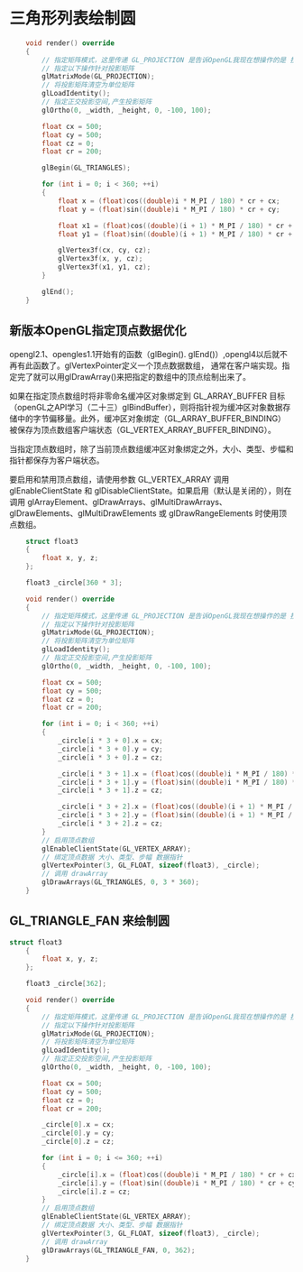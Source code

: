 # 三角形列表绘制圆

```c++
	void render() override
	{
		// 指定矩阵模式，这里传递 GL_PROJECTION 是告诉OpenGL我现在想操作的是 投影
		// 指定以下操作针对投影矩阵
		glMatrixMode(GL_PROJECTION);
		// 将投影矩阵清空为单位矩阵
		glLoadIdentity();
		// 指定正交投影空间,产生投影矩阵
		glOrtho(0, _width, _height, 0, -100, 100);

		float cx = 500;
		float cy = 500;
		float cz = 0;
		float cr = 200;

		glBegin(GL_TRIANGLES);

		for (int i = 0; i < 360; ++i)
		{
			float x = (float)cos((double)i * M_PI / 180) * cr + cx;
			float y = (float)sin((double)i * M_PI / 180) * cr + cy;

			float x1 = (float)cos((double)(i + 1) * M_PI / 180) * cr + cx;
			float y1 = (float)sin((double)(i + 1) * M_PI / 180) * cr + cy;

			glVertex3f(cx, cy, cz);
			glVertex3f(x, y, cz);
			glVertex3f(x1, y1, cz);
		}

		glEnd();
	}
```

## 新版本OpenGL指定顶点数据优化

opengl2.1、opengles1.1开始有的函数（glBegin(). glEnd()）,opengl4以后就不再有此函数了。glVertexPointer定义一个顶点数据数组， 通常在客户端实现。指定完了就可以用glDrawArray()来把指定的数组中的顶点绘制出来了。

如果在指定顶点数组时将非零命名缓冲区对象绑定到 GL_ARRAY_BUFFER 目标（openGL之API学习（二十三）glBindBuffer），则将指针视为缓冲区对象数据存储中的字节偏移量。此外，缓冲区对象绑定（GL_ARRAY_BUFFER_BINDING）被保存为顶点数组客户端状态（GL_VERTEX_ARRAY_BUFFER_BINDING）。

当指定顶点数组时，除了当前顶点数组缓冲区对象绑定之外，大小、类型、步幅和指针都保存为客户端状态。

要启用和禁用顶点数组，请使用参数 GL_VERTEX_ARRAY 调用 glEnableClientState 和 glDisableClientState。如果启用（默认是关闭的），则在调用 glArrayElement、glDrawArrays、glMultiDrawArrays、glDrawElements、glMultiDrawElements 或 glDrawRangeElements 时使用顶点数组。


```c++
	struct float3
	{
		float x, y, z;
	};

	float3 _circle[360 * 3];

	void render() override
	{
		// 指定矩阵模式，这里传递 GL_PROJECTION 是告诉OpenGL我现在想操作的是 投影
		// 指定以下操作针对投影矩阵
		glMatrixMode(GL_PROJECTION);
		// 将投影矩阵清空为单位矩阵
		glLoadIdentity();
		// 指定正交投影空间,产生投影矩阵
		glOrtho(0, _width, _height, 0, -100, 100);

		float cx = 500;
		float cy = 500;
		float cz = 0;
		float cr = 200;

		for (int i = 0; i < 360; ++i)
		{
			_circle[i * 3 + 0].x = cx;
			_circle[i * 3 + 0].y = cy;
			_circle[i * 3 + 0].z = cz;

			_circle[i * 3 + 1].x = (float)cos((double)i * M_PI / 180) * cr + cx;
			_circle[i * 3 + 1].y = (float)sin((double)i * M_PI / 180) * cr + cy;
			_circle[i * 3 + 1].z = cz;

			_circle[i * 3 + 2].x = (float)cos((double)(i + 1) * M_PI / 180) * cr + cx;
			_circle[i * 3 + 2].y = (float)sin((double)(i + 1) * M_PI / 180) * cr + cy;
			_circle[i * 3 + 2].z = cz;
		}
		// 启用顶点数组
		glEnableClientState(GL_VERTEX_ARRAY);
		// 绑定顶点数据 大小、类型、步幅 数据指针
		glVertexPointer(3, GL_FLOAT, sizeof(float3), _circle);
		// 调用 drawArray
		glDrawArrays(GL_TRIANGLES, 0, 3 * 360);
	}
```

## GL_TRIANGLE_FAN 来绘制圆

```c++
struct float3
	{
		float x, y, z;
	};

	float3 _circle[362];

	void render() override
	{
		// 指定矩阵模式，这里传递 GL_PROJECTION 是告诉OpenGL我现在想操作的是 投影
		// 指定以下操作针对投影矩阵
		glMatrixMode(GL_PROJECTION);
		// 将投影矩阵清空为单位矩阵
		glLoadIdentity();
		// 指定正交投影空间,产生投影矩阵
		glOrtho(0, _width, _height, 0, -100, 100);

		float cx = 500;
		float cy = 500;
		float cz = 0;
		float cr = 200;

		_circle[0].x = cx;
		_circle[0].y = cy;
		_circle[0].z = cz;

		for (int i = 0; i <= 360; ++i)
		{
			_circle[i].x = (float)cos((double)i * M_PI / 180) * cr + cx;
			_circle[i].y = (float)sin((double)i * M_PI / 180) * cr + cy;
			_circle[i].z = cz;
		}
		// 启用顶点数组
		glEnableClientState(GL_VERTEX_ARRAY);
		// 绑定顶点数据 大小、类型、步幅 数据指针
		glVertexPointer(3, GL_FLOAT, sizeof(float3), _circle);
		// 调用 drawArray
		glDrawArrays(GL_TRIANGLE_FAN, 0, 362);
	}
```

